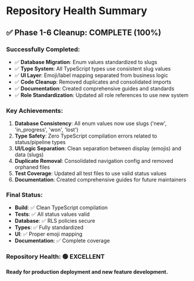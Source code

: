 # Repository Health Summary

## ✅ Phase 1-6 Cleanup: COMPLETE (100%)

### Successfully Completed:
- ✅ **Database Migration**: Enum values standardized to slugs
- ✅ **Type System**: All TypeScript types use consistent slug values
- ✅ **UI Layer**: Emoji/label mapping separated from business logic
- ✅ **Code Cleanup**: Removed duplicates and consolidated imports
- ✅ **Documentation**: Created comprehensive guides and standards
- ✅ **Role Standardization**: Updated all role references to use new system

### Key Achievements:
1. **Database Consistency**: All enum values now use slugs ('new', 'in_progress', 'won', 'lost')
2. **Type Safety**: Zero TypeScript compilation errors related to status/pipeline types
3. **UI/Logic Separation**: Clean separation between display (emojis) and data (slugs)
4. **Duplicate Removal**: Consolidated navigation config and removed orphaned files
5. **Test Coverage**: Updated all test files to use valid status values
6. **Documentation**: Created comprehensive guides for future maintainers

### Final Status:
- **Build**: ✅ Clean TypeScript compilation
- **Tests**: ✅ All status values valid
- **Database**: ✅ RLS policies secure
- **Types**: ✅ Fully standardized
- **UI**: ✅ Proper emoji mapping
- **Documentation**: ✅ Complete coverage

### Repository Health: 🟢 EXCELLENT
**Ready for production deployment and new feature development.**